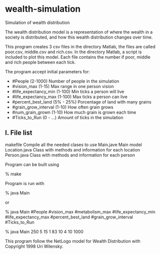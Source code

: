 # wealth-simulation
Simulation of wealth distribution

The wealth distribution model is a representation of where the wealth in 
a society is distributed, and how this wealth distribution changes 
over time.

This program creates 3 csv files in the directory Matlab, the files are 
called poor.csv, middle.csv and rich.csv. In the directory Matlab, a script
is included to plot this model.
Each file contains the number if poor, middle and rich people between 
each tick.

The program accept initial parameters for: 

 *	#People                 (2-1000) Number of people in the simulation
 *	#vision_max  			(1-15) Max range in one person vision
 *	#life_expectancy_min 	(1-100) Min ticks a person will live   
 *	#life_expectancy_max 	(1-100) Max ticks a person can live 
 *	#percent_best_land 		(5% - 25%) Porcentage of land with many grains
 *	#grain_grow_interval 	(1-10) How often grain grows
 *	#num_grain_grown        (1-10) How much grain is grown each time
 *	#Ticks_to_Run			(0 - ...) Amount of ticks in the simulation



I. File list
------------
makefile			Compile all the needed clases to use
Main.jave			Main model
Location.java		Class with methods and information for each location 
Person.java			Class with methods and information for each person


Program can be built using 

% make

Program is run with 

  % java Main

 or

 % java Main #People #vision_max  #metabolism_max #life_expectancy_min 
 										#life_expectancy_max #percent_best_land 
 										#grain_grow_interval #Ticks_to_Run

 % java Main 250 5 15 1 83 10 4 10 1000



This program follow the NetLogo model for Wealth Distribution with Copyright 
1998 Uri Wilensky.



